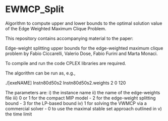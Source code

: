 # EWMCP_Split
Algorithm to compute upper and lower bounds to the optimal solution value of the Edge Weighted Maximum Clique Problem.

This repository contains accompanying material to the paper:

Edge-weight splitting upper bounds for the edge-weighted maximum clique problem
by Fabio Ciccarelli, Valerio Dose, Fabio Furini and Marta Monaci. 

To compile and run the code CPLEX libraries are required.

The algorithm can be run as, e.g.,

./[exeNAME] Instn80d50s2  Instn80d50s2.weights 2 0 120

The parameters are: i) the instance name ii) the name of the edge-weights file iii) 0 or 1 for the compact MIP model - 2 for the edge-weight splitting bound - 3 for the LP-based bound iv) 1 for solving the VWMCP via a commercial solver - 0 to use the maximal stable set approach outlined in  v) the time limit

